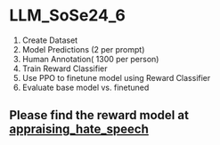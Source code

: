 # LLM_SoSe24_6

1. Create Dataset
2. Model Predictions (2 per prompt)
2. Human Annotation( 1300 per person) 
3. Train Reward Classifier
4. Use PPO to finetune model using Reward Classifier
5. Evaluate base model vs. finetuned

## Please find the reward model at [appraising_hate_speech](https://huggingface.co/nairdanus/appraising_hate_speech)
